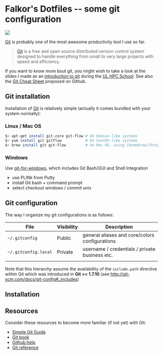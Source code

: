 # Falkor's Dotfiles -- some git configuration

![](https://git-scm.com/images/logo@2x.png)

[Git](https://git-scm.com/) is probably one of the most awesome productivity tool I use so far.

> [Git](https://git-scm.com/) is a free and open source distributed version control system designed to handle everything from small to very large projects with speed and efficiency.

If you want to know more bout git, you might wish to take a look at the slides I made as an [introduction to git](https://github.com/ULHPC/documents/blob/master/slides/ULHPC_School/2015/intro_git/intro_git.pdf) during the [UL HPC School](https://hpc.uni.lu/hpc-school/2015/06/index.html).
See also the [Git Cheat Sheet](https://training.github.com/kit/downloads/github-git-cheat-sheet.pdf) proposed on Github.

## Git installation

Installation of [Git](http://git-scm.com/) is relatively simple (actually it comes bundled with your system normally):

### Linux / Mac OS

~~~bash
$> apt-get install git-core git-flow # On Debian-like systems
$> yum install git gitflow           # On CentOS-like systems
$> brew install git git-flow         # On Mac OS, using [Homebrew](http://mxcl.github.com/homebrew/)
~~~

### Windows

Use [git-for-windows](https://git-for-windows.github.io/), which includes Git Bash/GUI and  Shell Integration

* use PLINk from Putty
* install Git bash + command prompt
* select checkout windows / commit unix

## Git configuration

The way I organize my git configurations is as follows:

| File                 | Visibility | Description                                        |
|----------------------|------------|----------------------------------------------------|
| `~/.gitconfig`       | Public     | general aliases and core/colors configurations     |
| `~/.gitconfig.local` | Private    | username / credentials / private business etc. |
|                      |            |                                                    |

Note that this hierarchy assume the availability of the `include.path` directive within Git which was introduced in __Git >= 1.7.10__ (see <http://git-scm.com/docs/git-config#_includes>)

## Installation




## Resources

Consider these resources to become more familiar (if not yet) with Git:

* [Simple Git Guide](http://rogerdudler.github.io/git-guide/)
* [Git book](http://book.git-scm.com/index.html)
* [Github:help](http://help.github.com/mac-set-up-git/)
* [Git reference](http://gitref.org/)
